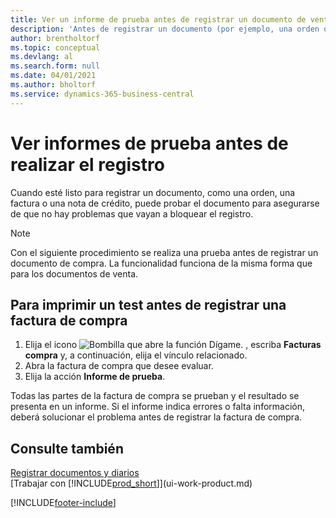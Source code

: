 ```yaml
---
title: Ver un informe de prueba antes de registrar un documento de venta o de compra
description: 'Antes de registrar un documento (por ejemplo, una orden o una nota de crédito), puede probarlo y revisarlo para comprobar si hay errores que puedan bloquear el registro.'
author: brentholtorf
ms.topic: conceptual
ms.devlang: al
ms.search.form: null
ms.date: 04/01/2021
ms.author: bholtorf
ms.service: dynamics-365-business-central
---
```

# <a name="view-test-reports-before-posting"></a>Ver informes de prueba antes de realizar el registro
Cuando esté listo para registrar un documento, como una orden, una factura o una nota de crédito, puede probar el documento para asegurarse de que no hay problemas que vayan a bloquear el registro.

> [!NOTE]  
>   Con el siguiente procedimiento se realiza una prueba antes de registrar un documento de compra. La funcionalidad funciona de la misma forma que para los documentos de venta.

## <a name="to-print-a-test-report-before-posting-a-purchase-invoice"></a>Para imprimir un test antes de registrar una factura de compra
1. Elija el icono ![Bombilla que abre la función Dígame.](media/ui-search/search_small.png "Dígame qué desea hacer") , escriba **Facturas compra** y, a continuación, elija el vínculo relacionado.
2. Abra la factura de compra que desee evaluar.
3. Elija la acción **Informe de prueba**.  

Todas las partes de la factura de compra se prueban y el resultado se presenta en un informe. Si el informe indica errores o falta información, deberá solucionar el problema antes de registrar la factura de compra.

## <a name="see-also"></a>Consulte también
[Registrar documentos y diarios](ui-post-documents-journals.md)  
[Trabajar con [!INCLUDE[prod_short](includes/prod_short.md)]](ui-work-product.md)


[!INCLUDE[footer-include](includes/footer-banner.md)]
